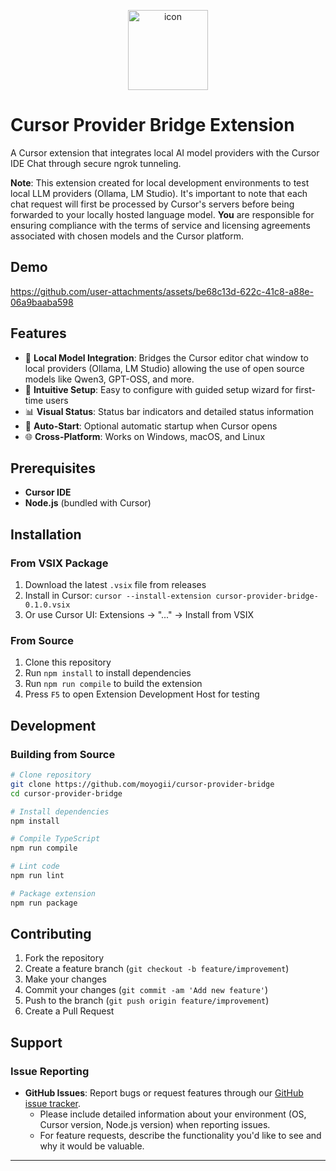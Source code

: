 <p align="center">
<img width="128" height="128" alt="icon" src="https://github.com/user-attachments/assets/0b55f7f9-31cf-4a08-9114-efd4f49e9a41" />
</p>

# Cursor Provider Bridge Extension

A Cursor extension that integrates local AI model providers with the Cursor IDE Chat through secure ngrok tunneling.

**Note**: This extension created for local development environments to test local LLM providers (Ollama, LM Studio). It's important to note that each chat request will first be processed by Cursor's servers before being forwarded to your locally hosted language model. **You** are responsible for ensuring compliance with the terms of service and licensing agreements associated with chosen models and the Cursor platform.

## Demo
https://github.com/user-attachments/assets/be68c13d-622c-41c8-a88e-06a9baaba598

## Features

- 🤖 **Local Model Integration**: Bridges the Cursor editor chat window to local providers (Ollama, LM Studio) allowing the use of open source models like Qwen3, GPT-OSS, and more.
- 🎯 **Intuitive Setup**: Easy to configure with guided setup wizard for first-time users
- 📊 **Visual Status**: Status bar indicators and detailed status information
- 🔄 **Auto-Start**: Optional automatic startup when Cursor opens
- 🌐 **Cross-Platform**: Works on Windows, macOS, and Linux

## Prerequisites

- **Cursor IDE**
- **Node.js** (bundled with Cursor)

## Installation

### From VSIX Package
1. Download the latest `.vsix` file from releases
2. Install in Cursor: `cursor --install-extension cursor-provider-bridge-0.1.0.vsix`
3. Or use Cursor UI: Extensions → "..." → Install from VSIX

### From Source
1. Clone this repository
2. Run `npm install` to install dependencies
3. Run `npm run compile` to build the extension
4. Press `F5` to open Extension Development Host for testing

## Development

### Building from Source

```bash
# Clone repository
git clone https://github.com/moyogii/cursor-provider-bridge
cd cursor-provider-bridge

# Install dependencies
npm install

# Compile TypeScript
npm run compile

# Lint code
npm run lint

# Package extension
npm run package
```

## Contributing

1. Fork the repository
2. Create a feature branch (`git checkout -b feature/improvement`)
3. Make your changes
4. Commit your changes (`git commit -am 'Add new feature'`)
5. Push to the branch (`git push origin feature/improvement`)
6. Create a Pull Request

## Support

### Issue Reporting
- **GitHub Issues**: Report bugs or request features through our [GitHub issue tracker](https://github.com/moyogii/cursor-provider-bridge/issues).
  - Please include detailed information about your environment (OS, Cursor version, Node.js version) when reporting issues.
  - For feature requests, describe the functionality you'd like to see and why it would be valuable.
---
